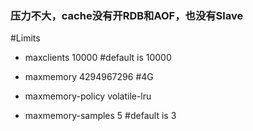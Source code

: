 
### 压力不大，cache没有开RDB和AOF，也没有Slave

#Limits

* maxclients 10000 #default is 10000

* maxmemory 4294967296 #4G

* maxmemory-policy volatile-lru

* maxmemory-samples 5 #default is 3
